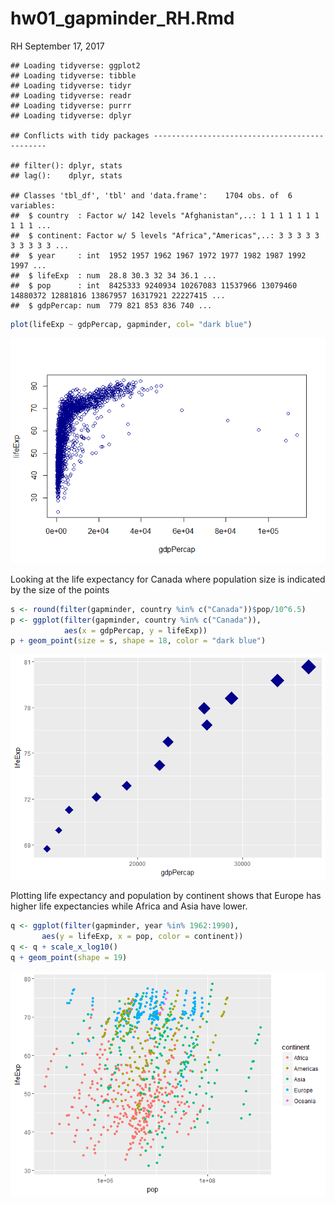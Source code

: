 hw01\_gapminder\_RH.Rmd
================
RH
September 17, 2017

    ## Loading tidyverse: ggplot2
    ## Loading tidyverse: tibble
    ## Loading tidyverse: tidyr
    ## Loading tidyverse: readr
    ## Loading tidyverse: purrr
    ## Loading tidyverse: dplyr

    ## Conflicts with tidy packages ----------------------------------------------

    ## filter(): dplyr, stats
    ## lag():    dplyr, stats

    ## Classes 'tbl_df', 'tbl' and 'data.frame':    1704 obs. of  6 variables:
    ##  $ country  : Factor w/ 142 levels "Afghanistan",..: 1 1 1 1 1 1 1 1 1 1 ...
    ##  $ continent: Factor w/ 5 levels "Africa","Americas",..: 3 3 3 3 3 3 3 3 3 3 ...
    ##  $ year     : int  1952 1957 1962 1967 1972 1977 1982 1987 1992 1997 ...
    ##  $ lifeExp  : num  28.8 30.3 32 34 36.1 ...
    ##  $ pop      : int  8425333 9240934 10267083 11537966 13079460 14880372 12881816 13867957 16317921 22227415 ...
    ##  $ gdpPercap: num  779 821 853 836 740 ...

``` r
plot(lifeExp ~ gdpPercap, gapminder, col= "dark blue")
```

![](hw01_gapminder_RH_files/figure-markdown_github-ascii_identifiers/unnamed-chunk-2-1.png)

Looking at the life expectancy for Canada where population size is indicated by the size of the points

``` r
s <- round(filter(gapminder, country %in% c("Canada"))$pop/10^6.5)
p <- ggplot(filter(gapminder, country %in% c("Canada")),
            aes(x = gdpPercap, y = lifeExp))
p + geom_point(size = s, shape = 18, color = "dark blue")
```

![](hw01_gapminder_RH_files/figure-markdown_github-ascii_identifiers/unnamed-chunk-3-1.png)

Plotting life expectancy and population by continent shows that Europe has higher life expectancies while Africa and Asia have lower.

``` r
q <- ggplot(filter(gapminder, year %in% 1962:1990),
       aes(y = lifeExp, x = pop, color = continent)) 
q <- q + scale_x_log10()
q + geom_point(shape = 19)
```

![](hw01_gapminder_RH_files/figure-markdown_github-ascii_identifiers/unnamed-chunk-4-1.png)
